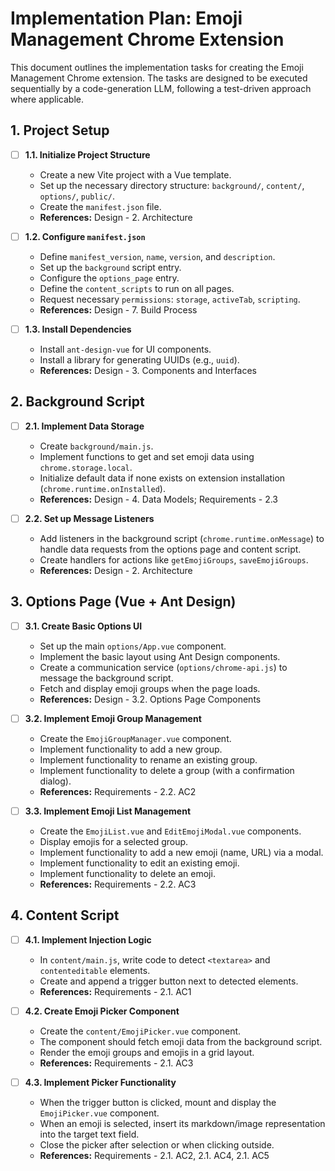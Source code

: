 # Implementation Plan: Emoji Management Chrome Extension

This document outlines the implementation tasks for creating the Emoji Management Chrome extension. The tasks are designed to be executed sequentially by a code-generation LLM, following a test-driven approach where applicable.

## 1. Project Setup

- [ ] **1.1. Initialize Project Structure**
  - Create a new Vite project with a Vue template.
  - Set up the necessary directory structure: `background/`, `content/`, `options/`, `public/`.
  - Create the `manifest.json` file.
  - **References:** Design - 2. Architecture

- [ ] **1.2. Configure `manifest.json`**
  - Define `manifest_version`, `name`, `version`, and `description`.
  - Set up the `background` script entry.
  - Configure the `options_page` entry.
  - Define the `content_scripts` to run on all pages.
  - Request necessary `permissions`: `storage`, `activeTab`, `scripting`.
  - **References:** Design - 7. Build Process

- [ ] **1.3. Install Dependencies**
  - Install `ant-design-vue` for UI components.
  - Install a library for generating UUIDs (e.g., `uuid`).
  - **References:** Design - 3. Components and Interfaces

## 2. Background Script

- [ ] **2.1. Implement Data Storage**
  - Create `background/main.js`.
  - Implement functions to get and set emoji data using `chrome.storage.local`.
  - Initialize default data if none exists on extension installation (`chrome.runtime.onInstalled`).
  - **References:** Design - 4. Data Models; Requirements - 2.3

- [ ] **2.2. Set up Message Listeners**
  - Add listeners in the background script (`chrome.runtime.onMessage`) to handle data requests from the options page and content script.
  - Create handlers for actions like `getEmojiGroups`, `saveEmojiGroups`.
  - **References:** Design - 2. Architecture

## 3. Options Page (Vue + Ant Design)

- [ ] **3.1. Create Basic Options UI**
  - Set up the main `options/App.vue` component.
  - Implement the basic layout using Ant Design components.
  - Create a communication service (`options/chrome-api.js`) to message the background script.
  - Fetch and display emoji groups when the page loads.
  - **References:** Design - 3.2. Options Page Components

- [ ] **3.2. Implement Emoji Group Management**
  - Create the `EmojiGroupManager.vue` component.
  - Implement functionality to add a new group.
  - Implement functionality to rename an existing group.
  - Implement functionality to delete a group (with a confirmation dialog).
  - **References:** Requirements - 2.2. AC2

- [ ] **3.3. Implement Emoji List Management**
  - Create the `EmojiList.vue` and `EditEmojiModal.vue` components.
  - Display emojis for a selected group.
  - Implement functionality to add a new emoji (name, URL) via a modal.
  - Implement functionality to edit an existing emoji.
  - Implement functionality to delete an emoji.
  - **References:** Requirements - 2.2. AC3

## 4. Content Script

- [ ] **4.1. Implement Injection Logic**
  - In `content/main.js`, write code to detect `<textarea>` and `contenteditable` elements.
  - Create and append a trigger button next to detected elements.
  - **References:** Requirements - 2.1. AC1

- [ ] **4.2. Create Emoji Picker Component**
  - Create the `content/EmojiPicker.vue` component.
  - The component should fetch emoji data from the background script.
  - Render the emoji groups and emojis in a grid layout.
  - **References:** Requirements - 2.1. AC3

- [ ] **4.3. Implement Picker Functionality**
  - When the trigger button is clicked, mount and display the `EmojiPicker.vue` component.
  - When an emoji is selected, insert its markdown/image representation into the target text field.
  - Close the picker after selection or when clicking outside.
  - **References:** Requirements - 2.1. AC2, 2.1. AC4, 2.1. AC5
